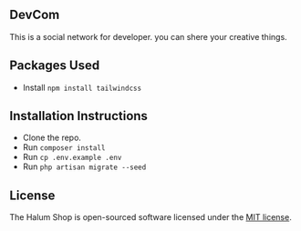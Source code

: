 ## DevCom

This is a social network for developer. you can shere your creative things.

## Packages Used
-   Install `npm install tailwindcss`

## Installation Instructions

-   Clone the repo.
-   Run `composer install`
-   Run `cp .env.example .env`
-   Run `php artisan migrate --seed`

## License

The Halum Shop is open-sourced software licensed under the [MIT license](https://opensource.org/licenses/MIT).